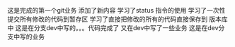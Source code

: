 
这是完成的第一个git业务
添加了新内容
学习了status 指令的使用
学习了一次性提交所有修改的代码到暂存区
学习了直接把修改的所有的代码直接保存到 版本库中
这是在分支dev中写的。。。代码完成了
又在dev中写了一些业务
这是在dev分支中写的业务